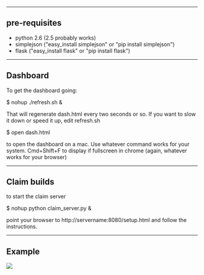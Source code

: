--------------
pre-requisites
--------------
- python 2.6 (2.5 probably works)
- simplejson ("easy_install simplejson" or "pip install simplejson")
- flask ("easy_install flask" or "pip install flask")

---------
Dashboard    
---------
To get the dashboard going:

$ nohup ./refresh.sh &

That will regenerate dash.html every two seconds or so. If you want to slow it down or speed it up, edit refresh.sh

$ open dash.html

to open the dashboard on a mac. Use whatever command works for your system.
Cmd+Shift+F to display if fullscreen in chrome (again, whatever works for your browser)

------------
Claim builds
------------
to start the claim server

$ nohup python claim_server.py &

point your browser to http://servername:8080/setup.html and follow the instructions.

-------
Example
-------
![](http://github.com/translated/pyhudboard/raw/master/example.png) 
